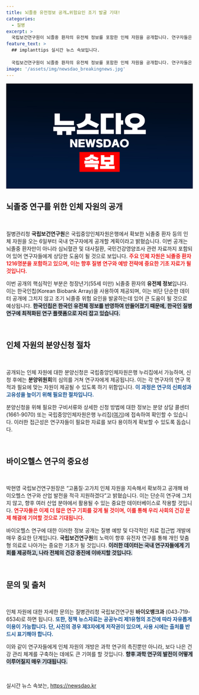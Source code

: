 ```yaml
---
title: 뇌졸중 유전정보 공개…위험요인 조기 발굴 기대!
categories:
  - 질병
excerpt: >
  국립보건연구원이 뇌졸중 환자의 유전체 정보를 포함한 인체 자원을 공개합니다. 연구자들은 이번 기회를 통해 조기 뇌졸중 위험 요인을 발굴하고 최신 바이오헬스 연구에 기여할 수 있습니다.
feature_text: >
  ## implanttips 실시간 뉴스 속보입니다.

  국립보건연구원이 뇌졸중 환자의 유전체 정보를 포함한 인체 자원을 공개합니다. 연구자들은 이번 기회를 통해 조기 뇌졸중 위험 요인을 발굴하고 최신 바이오헬스 연구에 기여할 수 있습니다.
image: '/assets/img/newsdao_breakingnews.jpg'
---
```


<p><img src="/assets/img/newsdao_breakingnews.jpg" alt="implanttips 속보" /></p>

<h2 data-ke-size="size26">뇌졸중 연구를 위한 인체 자원의 공개</h2>

<p data-ke-size="size16">&nbsp;</p>

<p data-ke-size="size16">질병관리청 <b>국립보건연구원</b>은 국립중앙인체자원은행에서 확보한 뇌졸중 환자 등의 인체 자원을 오는 6일부터 국내 연구자에게 공개할 계획이라고 밝혔습니다. 이번 공개는 뇌졸중 환자만이 아니라 심뇌혈관 및 대사질환, 국민건강영양조사 관련 자료까지 포함되어 있어 연구자들에게 상당한 도움이 될 것으로 보입니다. <b><span style="color: #ee2323;">주요 인체 자원은 뇌졸중 환자 1216명분을 포함하고 있으며, 이는 향후 질병 연구와 예방 전략에 중요한 기초 자료가 될 것입니다.</span></b></p>

<p data-ke-size="size16">이번 공개의 핵심적인 부분은 청장년기(55세 미만) 뇌졸중 환자의 <b>유전체 정보</b>입니다. 이는 한국인칩(Korean Biobank Array)을 사용하여 제공되며, 이는 비단 단순한 데이터 공개에 그치지 않고 조기 뇌졸중 위험 요인을 발굴하는데 있어 큰 도움이 될 것으로 예상됩니다. <b><span style="background-color: #21538527;">한국인칩은 한국인 유전체 정보를 반영하여 만들어졌기 때문에, 한국인 질병 연구에 최적화된 연구 플랫폼으로 자리 잡고 있습니다.</span></b></p>

<p data-ke-size="size16">&nbsp;</p>

<h2 data-ke-size="size26">인체 자원의 분양신청 절차</h2>

<p data-ke-size="size16">&nbsp;</p>

<p data-ke-size="size16">공개되는 인체 자원에 대한 분양신청은 국립중앙인체자원은행 누리집에서 가능하며, 신청 후에는 <b>분양위원회</b>의 심의를 거쳐 연구자에게 제공됩니다. 이는 각 연구자의 연구 목적과 필요에 맞는 자원이 제공될 수 있도록 하기 위함입니다. <b><span style="color: #1a5490;">이 과정은 연구의 신뢰성과 고유성을 높이기 위해 필요한 절차입니다.</span></b></p>

<p data-ke-size="size16">분양신청을 위해 필요한 구비서류와 상세한 신청 방법에 대한 정보는 분양 상담 콜센터(1661-9070) 또는 국립중앙인체자원은행 누리집(<a href="https://biobank.nih.go.kr" target="_blank">여기</a>)에 접속하여 확인할 수 있습니다. 이러한 접근성은 연구자들이 필요한 자료를 보다 용이하게 확보할 수 있도록 돕습니다.</p>

<p data-ke-size="size16">&nbsp;</p>

<h2 data-ke-size="size26">바이오헬스 연구의 중요성</h2>

<p data-ke-size="size16">&nbsp;</p>

<p data-ke-size="size16">박현영 국립보건연구원장은 “고품질·고가치 인체 자원을 지속해서 확보하고 공개해 바이오헬스 연구와 산업 발전을 적극 지원하겠다”고 밝혔습니다. 이는 단순히 연구에 그치지 않고, 향후 여러 산업 분야에서 활용될 수 있는 중요한 데이터베이스로 작용할 것입니다. <b><span style="color: #ee2323;">연구자들은 이제 더 많은 연구 기회를 갖게 될 것이며, 이를 통해 우리 사회의 건강 문제 해결에 기여할 것으로 기대됩니다.</span></b></p>

<p data-ke-size="size16">바이오헬스 연구에 대한 이러한 정보 공개는 질병 예방 및 다각적인 치료 접근법 개발에 매우 중요한 단계입니다. <b>국립보건연구원</b>의 노력이 향후 유전자 연구를 통해 개인 맞춤형 의료로 나아가는 중요한 기초가 될 것입니다. <b><span style="background-color: #21538527;">이러한 데이터는 국내 연구자들에게 기회를 제공하고, 나라 전체의 건강 증진에 이바지할 것입니다.</span></b></p>

<p data-ke-size="size16">&nbsp;</p>

<h2 data-ke-size="size26">문의 및 출처</h2>

<p data-ke-size="size16">&nbsp;</p>

<p data-ke-size="size16">인체 자원에 대한 자세한 문의는 질병관리청 국립보건연구원 <b>바이오뱅크과</b> (043-719-6534)로 하면 됩니다. <b><span style="color: #1a5490;">또한, 정책 뉴스자료는 공공누리 제1유형의 조건에 따라 자유롭게 이용이 가능합니다. 단, 사진의 경우 제3자에게 저작권이 있으며, 사용 시에는 출처를 반드시 표기해야 합니다.</span></b></p>

<p data-ke-size="size16">이와 같이 연구자들에게 인체 자원의 개방은 과학 연구의 촉진뿐만 아니라, 보다 나은 건강 관리 체계를 구축하는 데에도 큰 기여를 할 것입니다. <b><span style="background-color: #21538527;">향후 과학 연구의 발전이 어떻게 이루어질지 매우 기대됩니다.</span></b></p>

<p data-ke-size="size16">&nbsp;</p>
실시간 뉴스 속보는, <a href="https://newsdao.kr" rel="dofollow">https://newsdao.kr</a>


